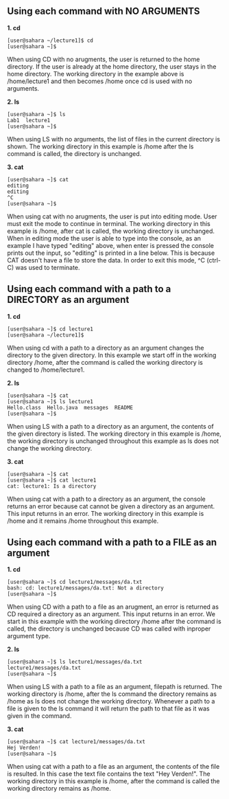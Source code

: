 ## Using each command with NO ARGUMENTS

**1. cd**  
```
[user@sahara ~/lecture1]$ cd  
[user@sahara ~]$
```
When using CD with no arugments, the user is returned to the home directory. If the user is already at the home directory, the user stays in the home directory. The working directory in the example above is /home/lecture1 and then becomes /home once cd is used with no arguments.


**2. ls** 
```
[user@sahara ~]$ ls  
Lab1  lecture1  
[user@sahara ~]$
``` 
When using LS with no arguments, the list of files in the current directory is shown. The working directory in this example is /home after the ls command is called, the directory is unchanged.

**3. cat**    
```
[user@sahara ~]$ cat  
editing  
editing  
^C  
[user@sahara ~]$
```
When using cat with no arugments, the user is put into editing mode. User must exit the mode to continue in terminal. The working directory in this example is /home, after cat is called, the working directory is unchanged. When in editing mode the user is able to type into the console, as an example I have typed "editing" above, when enter is pressed the console prints out the input, so "editing" is printed in a line below. This is because CAT doesn't have a file to store the data. In order to exit this mode, ^C (ctrl-C) was used to terminate.

## Using each command with a path to a DIRECTORY as an argument

**1. cd** 
```
[user@sahara ~]$ cd lecture1  
[user@sahara ~/lecture1]$
```
When using cd with a path to a directory as an argument changes the directory to the given directory. In this example we start off in the working directory /home, after the command is called the working directory is changed to /home/lecture1.

**2. ls**     
```
[user@sahara ~]$ cat  
[user@sahara ~]$ ls lecture1  
Hello.class  Hello.java  messages  README  
[user@sahara ~]$
```    
When using LS with a path to a directory as an argument, the contents of the given directory is listed. The working directory in this example is /home, the working directory is unchanged throughout this example as ls does not change the working directory. 

**3. cat**  
```
[user@sahara ~]$ cat  
[user@sahara ~]$ cat lecture1  
cat: lecture1: Is a directory
```   
When using cat with a path to a directory as an argument, the console returns an error because cat cannot be given a directory as an argument. This input returns in an error. The working directory in this example is /home and it remains /home throughout this example.  

## Using each command with a path to a FILE as an argument  

**1. cd**  
```
[user@sahara ~]$ cd lecture1/messages/da.txt  
bash: cd: lecture1/messages/da.txt: Not a directory  
[user@sahara ~]$
```   
When using CD with a path to a file as an arugment, an error is returned as CD required a directory as an argument. This input returns in an error. We start in this example with the working directory /home after the command is called, the directory is unchanged because CD was called with inproper argument type. 

**2. ls**    
```
[user@sahara ~]$ ls lecture1/messages/da.txt  
lecture1/messages/da.txt  
[user@sahara ~]$
```    
When using LS with a path to a file as an argument, filepath is returned. The working directory is /home, after the ls command the directory remains as /home as ls does not change the working directory. Whenever a path to a file is given to the ls command it will return the path to that file as it was given in the command. 

**3. cat**     
```
[user@sahara ~]$ cat lecture1/messages/da.txt  
Hej Verden!  
[user@sahara ~]$
```     
When using cat with a path to a file as an argument, the contents of the file is resulted. In this case the text file contains the text "Hey Verden!". The working directory in this example is /home, after the command is called the working directory remains as /home. 



